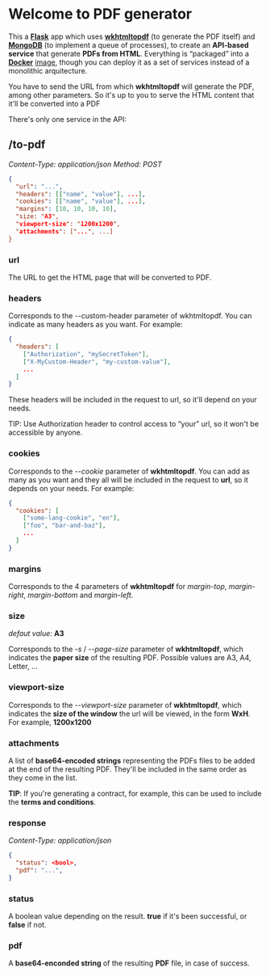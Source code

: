 # Welcome to PDF generator

This a **[Flask](http://flask.pocoo.org/)** app which uses **[wkhtmltopdf](https://wkhtmltopdf.org/)** (to generate the PDF itself) and **[MongoDB](https://www.mongodb.com/)** (to implement a queue of processes), to create an **API-based service** that generate **PDFs from HTML**. Everything is “packaged” into a **[Docker](https://www.docker.com/)** [image](https://cloud.docker.com/u/leondomingo/repository/docker/leondomingo/pdf-generator), though you can deploy it as a set of services instead of a monolithic arquitecture.

You have to send the URL from which **wkhtmltopdf** will generate the PDF, among other parameters. So it's up to you to serve the HTML content that it'll be converted into a PDF

There's only one service in the API:

## /to-pdf
_Content-Type: application/json_
_Method: POST_

```json
{
  "url": "...",
  "headers": [["name", "value"], ...],
  "cookies": [["name", "value"], ...],
  "margins": [10, 10, 10, 10],
  "size: "A3",
  "viewport-size": "1200x1200",
  "attachments": ["...", ...]
}
```

### url

The URL to get the HTML page that will be converted to PDF.

### headers

Corresponds to the --custom-header parameter of wkhtmltopdf. You can indicate as many headers as you want. For example:

```json
{
  "headers": [
    ["Authorization", "mySecretToken"],
    ["X-MyCustom-Header", "my-custom-value"],
    ...
  ]
}
```

These headers will be included in the request to url, so it'll depend on your needs.

TIP: Use Authorization header to control access to “your” url, so it won't be accessible by anyone.

### cookies

Corresponds to the _--cookie_ parameter of **wkhtmltopdf**. You can add as many as you want and they all will be included in the request to **url**, so it depends on your needs. For example:

```json
{
  "cookies": [
    ["some-lang-cookie", "en"],
    ["foo", "bar-and-baz"],
    ...
  ]
}
```

### margins

Corresponds to the 4 parameters of **wkhtmltopdf** for _margin-top_, _margin-right_, _margin-bottom_ and _margin-left_.

### size
_defaut value:_ **A3**

Corresponds to the _-s_ / _--page-size_ parameter of **wkhtmltopdf**, which indicates the **paper size** of the resulting PDF. Possible values are A3, A4, Letter, ...

### viewport-size

Corresponds to the _--viewport-size_ parameter of **wkhtmltopdf**, which indicates the **size of the window** the url will be viewed, in the form **WxH**. For example, **1200x1200**

### attachments

A list of **base64-encoded strings** representing the PDFs files to be added at the end of the resulting PDF. They'll be included in the same order as they come in the list.

**TIP**: If you're generating a contract, for example, this can be used to include the **terms and conditions**.

### response

_Content-Type: application/json_
```json
{
  "status": <bool>,
  "pdf": "...",
}
```

### status

A boolean value depending on the result. **true** if it's been successful, or **false** if not.


### pdf

A **base64-enconded string** of the resulting **PDF** file, in case of success.
